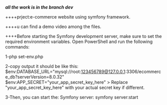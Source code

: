 *****all the work is in the branch dev*****

++++prject:e-commerce website using symfony framework.

++++u can find a demo video among the files.

++++Before starting the Symfony development server, make sure to set the required environment variables.
   Open PowerShell and run the following commands:
   
   1-php set-env.php

   2-copy output it should be like this:
    $env:DATABASE_URL="mysql://root:123456789@127.0.0.1:3306/ecommerce_db?serverVersion=8.0.32"
    $env:APP_SECRET="your_app_secret_key_here"
    > Replace "your_app_secret_key_here" with your actual secret key if different.

   3-Then, you can start the:   Symfony server:
     symfony server:start
